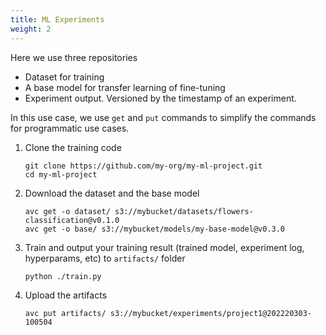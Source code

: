 ```yaml
---
title: ML Experiments
weight: 2
---
```

Here we use three repositories
- Dataset for training
- A base model for transfer learning of fine-tuning
- Experiment output. Versioned by the timestamp of an experiment.


In this use case, we use `get` and `put` commands to simplify the commands for programmatic use cases.

1. Clone the training code
   ```shell
   git clone https://github.com/my-org/my-ml-project.git
   cd my-ml-project
   ```
1. Download the dataset and the base model
   ```shell
   avc get -o dataset/ s3://mybucket/datasets/flowers-classification@v0.1.0
   avc get -o base/ s3://mybucket/models/my-base-model@v0.3.0
   ```   
1. Train and output your training result (trained model, experiment log, hyperparams, etc) to `artifacts/` folder
   ```shell
   python ./train.py
   ``` 
1. Upload the artifacts 
   ```shell
   avc put artifacts/ s3://mybucket/experiments/project1@202220303-100504
   ```
